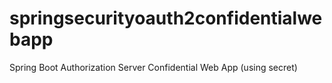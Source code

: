 # springsecurityoauth2confidentialwebapp
Spring Boot Authorization Server Confidential Web App (using secret)
